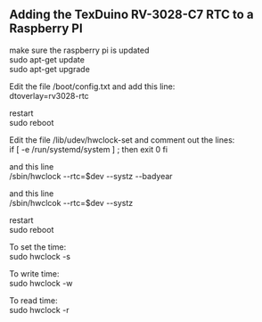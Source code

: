 ## Adding the TexDuino RV-3028-C7 RTC to a Raspberry PI

make sure the raspberry pi is updated<br>
sudo apt-get update<br>
sudo apt-get upgrade<br>

Edit the file /boot/config.txt  and add this line:<br>
dtoverlay=rv3028-rtc

restart<br>
sudo reboot

Edit the file /lib/udev/hwclock-set and comment out the lines:<br>
if [ -e /run/systemd/system ] ; then
    exit 0
fi

and this line<br>
  /sbin/hwclock  --rtc=$dev --systz  --badyear
  
and this line<br>
  /sbin/hwclcok --rtc=$dev --systz
  
restart<br>
sudo reboot


To set the time:<br>
sudo hwclock -s

To write time:<br>
sudo hwclock -w 

To read time:<br>
sudo hwclock -r



